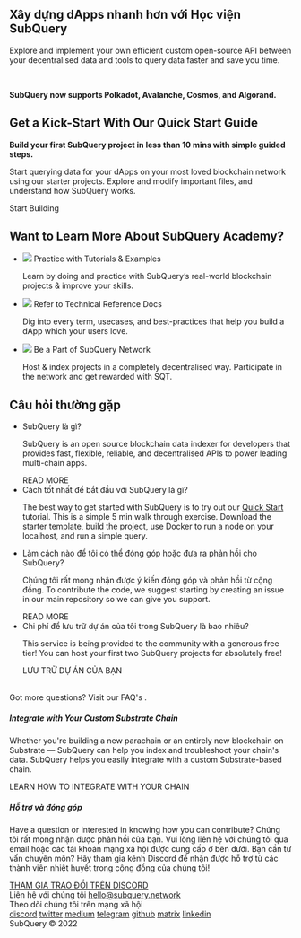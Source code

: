 <link rel="stylesheet" href="/assets/style/welcome.css" as="style" />
<div class="top2Sections">
  <section class="welcomeWords">
    <div class="main">
      <div>
        <h2 class="welcomeTitle">Xây dựng dApps nhanh hơn với <span>Học viện SubQuery</span></h2>
        <p>Explore and implement your own efficient custom open-source API between your decentralised data and tools to query data faster and save you time.</p></br>
        <p><strong>SubQuery now supports Polkadot, Avalanche, Cosmos, and Algorand.</strong></p>
      </div>
    </div>
  </section>
  <section class="startSection main">
    <div>
      <h2 class="title">Get a Kick-Start With Our <span>Quick Start Guide</span></h2>
      <p><strong>Build your first SubQuery project in less than 10 mins with simple guided steps.</strong>
      <p>Start querying data for your dApps on your most loved blockchain network using our starter projects. Explore and modify important files, and understand how SubQuery works.
      </p>
      <span class="button">
        <router-link :to="{path: '/quickstart/quickstart.html'}"> 
          <span>Start Building</span>
        </router-link>
      </span>
    </div>
  </section>
</div>
<div class="main">
  <div>
    <div>
    <h2 class="title" text-align:center>Want to Learn More About SubQuery Academy?</h2>
    </div>
    <ul class="list">
      <li>
        <router-link :to="{path: '/academy/tutorials_examples/introduction.html'}">
          <div>
            <img src="/assets/img/tutorialsIcon.svg" />
            <span>Practice with Tutorials & Examples</span>
            <p>Learn by doing and practice with SubQuery’s real-world blockchain projects & improve your skills.</p>
          </div>
        </router-link>
      </li>
      <li>
        <router-link :to="{path: '/build/introduction.html'}"> 
          <div>
            <img src="/assets/img/docsIcon.svg" />
            <span>Refer to Technical Reference Docs</span>
            <p>Dig into every term, usecases, and best-practices that help you build a dApp which your users love.</p>
          </div>
        </router-link>
      </li>
      <li>
        <router-link :to="{path: '/subquery_network/introduction.html'}"> 
          <div>
            <img src="/assets/img/networkIcon.svg" />
            <span>Be a Part of SubQuery Network</span>
            <p>Host & index projects in a completely decentralised way. Participate in the network and get rewarded with SQT.</p>
          </div>
        </router-link>
      </li>
    </ul>
  </div>
</div>
<section class="faqSection main">
  <div>
    <h2 class="title">Câu hỏi thường gặp</h2>
    <ul class="faqList">
      <li>
        <div class="title">SubQuery là gì?</div>
        <div class="content">
          <p>SubQuery is an open source blockchain data indexer for developers that provides fast, flexible, reliable, and decentralised APIs to power leading multi-chain apps.</p>
          <span class="more">
            <router-link :to="{path: '/faqs/faqs.html#what-is-subquery'}">READ MORE</router-link>
          </span>
        </div>
      </li>
      <li>
        <div class="title">Cách tốt nhất để bắt đầu với SubQuery là gì?</div>
        <div class="content">
          <p>The best way to get started with SubQuery is to try out our <a href="/quickstart/quickstart.html">Quick Start</a> tutorial. This is a simple 5 min walk through exercise. Download the starter template, build the project, use Docker to run a node on your localhost, and run a simple query.</p>
        </div>
      </li>
      <li>
        <div class="title">Làm cách nào để tôi có thể đóng góp hoặc đưa ra phản hồi cho SubQuery?</div>
        <div class="content">
          <p>Chúng tôi rất mong nhận được ý kiến đóng góp và phản hồi từ cộng đồng. To contribute the code, we suggest starting by creating an issue in our main repository so we can give you support.</p>
          <span class="more">
            <router-link :to="{path: '/faqs/faqs.html#how-can-i-contribute-or-give-feedback-to-subquery'}">READ MORE</router-link>
          </span> 
        </div>
      </li>
      <li>
        <div class="title">Chi phí để lưu trữ dự án của tôi trong SubQuery là bao nhiêu?</div>
        <div class="content">
          <p>This service is being provided to the community with a generous free tier! You can host your first two SubQuery projects for absolutely free!</p>
          <span class="more">
            <router-link :to="{path: '/run_publish/publish.html'}">LƯU TRỮ DỰ ÁN CỦA BẠN</router-link>
          </span>
        </div>
      </li>
    </ul><br>
    Got more questions? Visit our <router-link :to="{path: '/faqs/faqs.html'}">FAQ's</router-link> .     
  </div>
</section>
<section class="main">
  <div>
    <div class="lastIntroduce lastIntroduce_1">
        <h5>Integrate with Your Custom Substrate Chain</h5>
        <p>Whether you're building a new parachain or an entirely new blockchain on Substrate — SubQuery can help you index and troubleshoot your chain's data. SubQuery helps you easily integrate with a custom Substrate-based chain.</p>
        <span class="more">
          <router-link :to="{path: '/build/manifest/polkadot.html#custom-substrate-chains'}">LEARN HOW TO INTEGRATE WITH YOUR CHAIN</router-link>
        </span>
    </div>
    <div class="lastIntroduce lastIntroduce_2">
        <h5>Hỗ trợ và đóng góp</h5>
        <p>Have a question or interested in knowing how you can contribute? Chúng tôi rất mong nhận được phản hồi của bạn. Vui lòng liên hệ với chúng tôi qua email hoặc các tài khoản mạng xã hội được cung cấp ở bên dưới. Bạn cần tư vấn chuyên môn? Hãy tham gia kênh Discord để nhận được hỗ trợ từ các thành viên nhiệt huyết trong cộng đồng của chúng tôi! </p>
        <a class="more" target="_blank" href="https://discord.com/invite/subquery">THAM GIA TRAO ĐỔI TRÊN DISCORD</a>
    </div>
    </div>
</section>
<section class="main connectSection">
  <div class="email">
    <span>Liên hệ với chúng tôi </span>
    <a href="mailto:hello@subquery.network">hello@subquery.network</a>
  </div>
  <div>
    <div>Theo dõi chúng tôi trên mạng xã hội</div>
    <div class="connectWay">
      <a href="https://discord.com/invite/78zg8aBSMG" target="_blank" class="connectDiscord">discord</a>
      <a href="https://twitter.com/subquerynetwork" target="_blank" class="connectTwitter">twitter</a>
      <a href="https://medium.com/@subquery" target="_blank" class="connectMedium">medium</a>
      <a href="https://t.me/subquerynetwork" target="_blank" class="connectTelegram">telegram</a>
      <a href="https://github.com/OnFinality-io/subql" target="_blank" class="connectGithub">github</a>
      <a href="https://matrix.to/#/#subquery:matrix.org" target="_blank" class="connectMatrix">matrix</a>
      <a href="https://www.linkedin.com/company/subquery/" target="_blank" class="connectLinkedin">linkedin</a>
    </div>
  </div>
</section>
</div> </div>
<div class="footer">
  <div class="main"><div>SubQuery © 2022</div></div>
</div>
<script charset="utf-8" src="/assets/js/welcome.js"></script>
